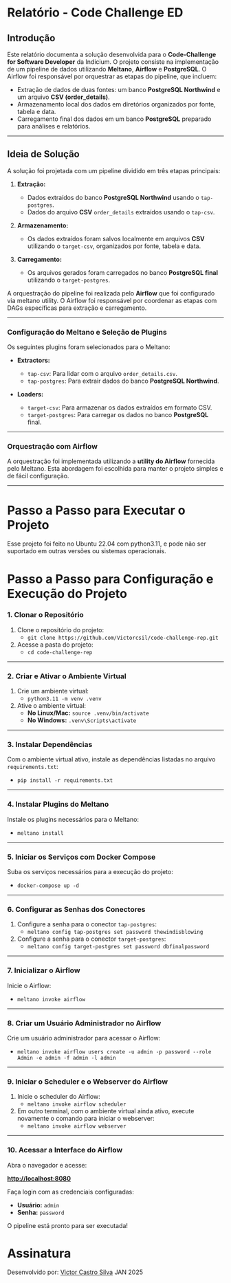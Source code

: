 # Relatório - Code Challenge ED

## Introdução
Este relatório documenta a solução desenvolvida para o **Code-Challenge for Software Developer** da Indicium. O projeto consiste na implementação de um pipeline de dados utilizando **Meltano**, **Airflow** e **PostgreSQL**. O Airflow foi responsável por orquestrar as etapas do pipeline, que incluem:

- Extração de dados de duas fontes: um banco **PostgreSQL Northwind** e um arquivo **CSV (order_details)**.
- Armazenamento local dos dados em diretórios organizados por fonte, tabela e data.
- Carregamento final dos dados em um banco **PostgreSQL** preparado para análises e relatórios.

---

## Ideia de Solução
A solução foi projetada com um pipeline dividido em três etapas principais:

1. **Extração:** 
   - Dados extraídos do banco **PostgreSQL Northwind** usando o `tap-postgres`.
   - Dados do arquivo **CSV** `order_details` extraídos usando o `tap-csv`.

2. **Armazenamento:** 
   - Os dados extraídos foram salvos localmente em arquivos **CSV** utilizando o `target-csv`, organizados por fonte, tabela e data.

3. **Carregamento:** 
   - Os arquivos gerados foram carregados no banco **PostgreSQL final** utilizando o `target-postgres`.

A orquestração do pipeline foi realizada pelo **Airflow** que foi configurado via meltano utility. O Airflow foi responsável por coordenar as etapas com DAGs específicas para extração e carregamento.


---

### Configuração do Meltano e Seleção de Plugins
Os seguintes plugins foram selecionados para o Meltano:

- **Extractors:**
  - `tap-csv`: Para lidar com o arquivo `order_details.csv`.
  - `tap-postgres`: Para extrair dados do banco **PostgreSQL Northwind**.

- **Loaders:**
  - `target-csv`: Para armazenar os dados extraídos em formato CSV.
  - `target-postgres`: Para carregar os dados no banco **PostgreSQL** final.

---

### Orquestração com Airflow
A orquestração foi implementada utilizando a **utility do Airflow** fornecida pelo Meltano. Esta abordagem foi escolhida para manter o projeto simples e de fácil configuração.

---

# Passo a Passo para Executar o Projeto

Esse projeto foi feito no Ubuntu 22.04 com python3.11, e pode não ser suportado em outras versões ou sistemas operacionais.

# Passo a Passo para Configuração e Execução do Projeto

### 1. Clonar o Repositório

1. Clone o repositório do projeto:
   - `git clone https://github.com/Victorcsil/code-challenge-rep.git`
2. Acesse a pasta do projeto:
   - `cd code-challenge-rep`

---

### 2. Criar e Ativar o Ambiente Virtual

1. Crie um ambiente virtual:
   - `python3.11 -m venv .venv`
2. Ative o ambiente virtual:
   - **No Linux/Mac:** `source .venv/bin/activate`
   - **No Windows:** `.venv\Scripts\activate`

---

### 3. Instalar Dependências

Com o ambiente virtual ativo, instale as dependências listadas no arquivo `requirements.txt`:
   - `pip install -r requirements.txt`

---

### 4. Instalar Plugins do Meltano

Instale os plugins necessários para o Meltano:
   - `meltano install`

---

### 5. Iniciar os Serviços com Docker Compose

Suba os serviços necessários para a execução do projeto:
   - `docker-compose up -d`

---

### 6. Configurar as Senhas dos Conectores

1. Configure a senha para o conector `tap-postgres`:
   - `meltano config tap-postgres set password thewindisblowing`
2. Configure a senha para o conector `target-postgres`:
   - `meltano config target-postgres set password dbfinalpassword`

---

### 7. Inicializar o Airflow

Inicie o Airflow:
   - `meltano invoke airflow`

---

### 8. Criar um Usuário Administrador no Airflow

Crie um usuário administrador para acessar o Airflow:
   - `meltano invoke airflow users create -u admin -p password --role Admin -e admin -f admin -l admin`

---

### 9. Iniciar o Scheduler e o Webserver do Airflow

1. Inicie o scheduler do Airflow:
   - `meltano invoke airflow scheduler`
2. Em outro terminal, com o ambiente virtual ainda ativo, execute novamente o comando para iniciar o webserver:
   - `meltano invoke airflow webserver`

---

### 10. Acessar a Interface do Airflow

Abra o navegador e acesse:

**[http://localhost:8080](http://localhost:8080)**

Faça login com as credenciais configuradas:
- **Usuário:** `admin`
- **Senha:** `password`

O pipeline está pronto para ser executada!

# Assinatura

Desenvolvido por: [Victor Castro Silva](https://www.linkedin.com/feed/)
JAN 2025

